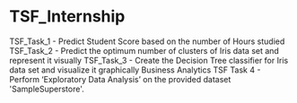 # TSF_Internship
TSF_Task_1 - Predict Student Score based on the number of Hours studied
TSF_Task_2 - Predict the optimum number of clusters of Iris data set and represent it visually
TSF_Task_3 - Create the Decision Tree classifier for Iris data set and visualize it graphically
Business Analytics TSF Task 4 - Perform ‘Exploratory Data Analysis’ on the provided dataset 'SampleSuperstore'.
